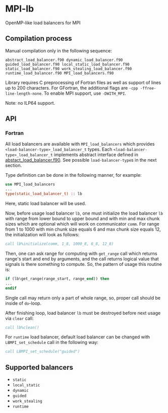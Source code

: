 # MPI-lb

OpenMP-like load balancers for MPI


## Compilation process

Manual compilation only in the following sequence:
```text
abstract_load_balancer.f90 dynamic_load_balancer.f90 guided_load_balancer.f90 local_static_load_balancer.f90 static_load_balancer.f90 work_stealing_load_balancer.f90 runtime_load_balancer.f90 MPI_load_balancers.f90
```
Library requires C preprocessing of Fortran files as well as support of lines up to 200 characters.
For GFortran, the additional flags are `-cpp -ffree-line-length-none`.
To enable MPI support, use `-DWITH_MPI`.

Note: no ILP64 support.


## API

### Fortran

All load balancers are available with `MPI_load_balancers` which provides `<load-balancer-type>_load_balancer_t` types.
Each `<load-balancer-type>_load_balancer_t` implements abstract interface defined in [abstact_load_balancer.f90](src/Fortran/abstact_load_balancer.f90).
See possible `load-balancer-type`s in the next section.

Type definition can be done in the following manner, for example:
```fortran
use MPI_load_balancers
...
type(static_load_balancer_t) :: lb
```
Here, static load balancer will be used.

Now, before usage load balancer `lb`, one must initialize the load balancer `lb` with range from lower bound to upper bound and with min and max chunk sizes which are optional which will work on communicator `comm`.
For range from 1 to 1000 with min chunk size equals 6 and max chunk size equals 12, the initialization will look as follows:
```fortran
call lb%initialize(comm, 1_8, 1000_8, 6_8, 12_8)
```

Then, one can ask range for computing with `get_range` call which returns range's start and end by arguments, and the call returns logical value that signals is there something to compute.
So, the pattern of usage this routine is:
```fortran
if (lb%get_range(range_start, range_end)) then
...
endif
```
Single call may return only a part of whole range, so, proper call should be inside of `do`-loop.

After finishing loop, load balancer `lb` must be destroyed before next usage via `clear` call:
```fortran
call lb%clean()
```

For `runtime` load balancer, default load balancer can be changed with `LBMPI_set_schedule` call in the following way:
```fortran
call LBMPI_set_schedule("guided")
```


## Supported balancers

- `static`
- `local_static`
- `dynamic`
- `guided`
- `work_stealing`
- `runtime`
